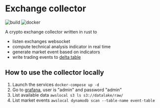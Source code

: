 # Exchange collector

![build](https://github.com/mathiaHT/exchange-collector/actions/workflows/rust/badge.svg)
![docker](https://github.com/mathiaHT/exchange-collector/actions/workflows/docker/badge.svg)

A crypto exchange collector written in rust to

- listen exchanges websocket
- compute technical analysis indicator in real time
- generate market event based on indicators
- write trading events to [delta table][deltalake]

## How to use the collector locally

1. Launch the services `docker-compose up -d`
2. Go to [grafana][dashboard], user is "admin" and password "admin"
3. List available data `awslocal s3 ls s3://datalake/raw/`
3. List market events `awslocal dynamodb scan --table-name event-table`

[deltalake]: https://docs.rs/crate/deltalake/latest
[dashboard]: http://localhost:3000/d/matches/matches?orgId=1&refresh=5s
